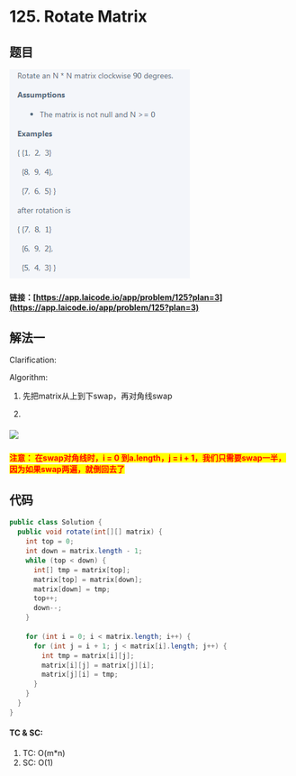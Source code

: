 # 125. Rotate Matrix

## 题目

![](<../../.gitbook/assets/image (129).png>)

#### 链接：[https://app.laicode.io/app/problem/125?plan=3](https://app.laicode.io/app/problem/125?plan=3)

## 解法一

Clarification:&#x20;

Algorithm:&#x20;

1. 先把matrix从上到下swap，再对角线swap
2.  ​

    #### &#x20;<a href="#zhu-yi-zai-swap-dui-jiao-xian-shii-0-dao-a.lengthj-i+-1-wo-men-zhi-xu-yao-swap-yi-ban-yin-wei-ru-guo" id="zhu-yi-zai-swap-dui-jiao-xian-shii-0-dao-a.lengthj-i+-1-wo-men-zhi-xu-yao-swap-yi-ban-yin-wei-ru-guo"></a>

![](https://files.gitbook.com/v0/b/gitbook-x-prod.appspot.com/o/spaces%2FmQzFQYTpBquJavelavDY%2Fuploads%2F6NnzvZmCY0xfQGk9QejO%2Ff08ef581bc28af5df48d34f0d8d3f4b.jpg?alt=media\&token=7a09279c-f106-462e-9cca-6dd10a20c30b)

#### <mark style="color:red;">注意： 在swap对角线时，i = 0 到a.length，j = i + 1，我们只需要swap一半，因为如果swap两遍，就倒回去了</mark>

## 代码

```java
public class Solution {
  public void rotate(int[][] matrix) {
    int top = 0;
    int down = matrix.length - 1;
    while (top < down) {
      int[] tmp = matrix[top];
      matrix[top] = matrix[down];
      matrix[down] = tmp;
      top++;
      down--;
    }

    for (int i = 0; i < matrix.length; i++) {
      for (int j = i + 1; j < matrix[i].length; j++) {
        int tmp = matrix[i][j];
        matrix[i][j] = matrix[j][i];
        matrix[j][i] = tmp;
      }
    }
  }
}

```

#### TC & SC:&#x20;

1. TC: O(m\*n)
2. SC: O(1)
